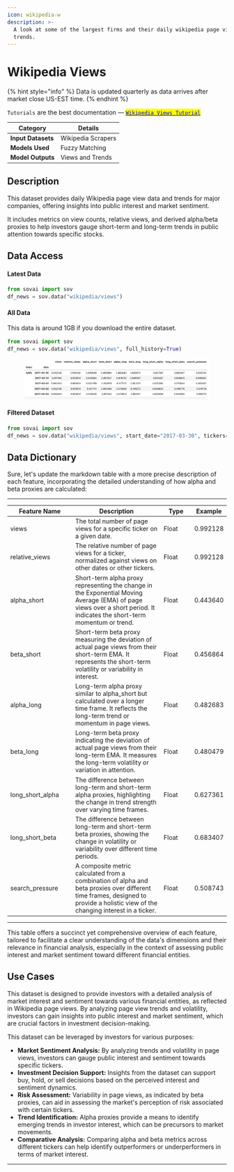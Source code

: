 ```yaml
---
icon: wikipedia-w
description: >-
  A look at some of the largest firms and their daily wikipedia page views and
  trends.
---
```


# Wikipedia Views

{% hint style="info" %}
Data is updated quarterly as data arrives after market close US-EST time.
{% endhint %}

`Tutorials` are the best documentation — [<mark style="color:blue;">`Wikipedia Views Tutorial`</mark>](https://colab.research.google.com/github/sovai-research/sovai-public/blob/main/notebooks/datasets/Wikipedia.ipynb)

<table data-column-title-hidden data-view="cards"><thead><tr><th>Category</th><th>Details</th></tr></thead><tbody><tr><td><strong>Input Datasets</strong></td><td>Wikipedia Scrapers</td></tr><tr><td><strong>Models Used</strong></td><td>Fuzzy Matching</td></tr><tr><td><strong>Model Outputs</strong></td><td>Views and Trends</td></tr></tbody></table>

## Description

This dataset provides daily Wikipedia page view data and trends for major companies, offering insights into public interest and market sentiment.&#x20;

It includes metrics on view counts, relative views, and derived alpha/beta proxies to help investors gauge short-term and long-term trends in public attention towards specific stocks.

## Data Access

#### Latest Data

```python
from sovai import sov
df_news = sov.data("wikipedia/views")
```

#### All Data

This data is around 1GB if you download the entire dataset.

```python
from sovai import sov
df_news = sov.data("wikipedia/views", full_history=True)
```

<figure><img src="../../.gitbook/assets/image (30).png" alt=""><figcaption></figcaption></figure>

#### Filtered Dataset

```python
from sovai import sov
df_news = sov.data("wikipedia/views", start_date="2017-03-30", tickers=["MSFT","TSLA"])
```

## Data Dictionary

Sure, let's update the markdown table with a more precise description of each feature, incorporating the detailed understanding of how alpha and beta proxies are calculated:

***

<table><thead><tr><th width="176">Feature Name</th><th width="371">Description</th><th width="95">Type</th><th>Example</th></tr></thead><tbody><tr><td>views</td><td>The total number of page views for a specific ticker on a given date.</td><td>Float</td><td>0.992128</td></tr><tr><td>relative_views</td><td>The relative number of page views for a ticker, normalized against views on other dates or other tickers.</td><td>Float</td><td>0.992128</td></tr><tr><td>alpha_short</td><td>Short-term alpha proxy representing the change in the Exponential Moving Average (EMA) of page views over a short period. It indicates the short-term momentum or trend.</td><td>Float</td><td>0.443640</td></tr><tr><td>beta_short</td><td>Short-term beta proxy measuring the deviation of actual page views from their short-term EMA. It represents the short-term volatility or variability in interest.</td><td>Float</td><td>0.456864</td></tr><tr><td>alpha_long</td><td>Long-term alpha proxy similar to alpha_short but calculated over a longer time frame. It reflects the long-term trend or momentum in page views.</td><td>Float</td><td>0.482683</td></tr><tr><td>beta_long</td><td>Long-term beta proxy indicating the deviation of actual page views from their long-term EMA. It measures the long-term volatility or variation in attention.</td><td>Float</td><td>0.480479</td></tr><tr><td>long_short_alpha</td><td>The difference between long-term and short-term alpha proxies, highlighting the change in trend strength over varying time frames.</td><td>Float</td><td>0.627361</td></tr><tr><td>long_short_beta</td><td>The difference between long-term and short-term beta proxies, showing the change in volatility or variability over different time periods.</td><td>Float</td><td>0.683407</td></tr><tr><td>search_pressure</td><td>A composite metric calculated from a combination of alpha and beta proxies over different time frames, designed to provide a holistic view of the changing interest in a ticker.</td><td>Float</td><td>0.508743</td></tr></tbody></table>

***

This table offers a succinct yet comprehensive overview of each feature, tailored to facilitate a clear understanding of the data's dimensions and their relevance in financial analysis, especially in the context of assessing public interest and market sentiment toward different financial entities.

## Use Cases

This dataset is designed to provide investors with a detailed analysis of market interest and sentiment towards various financial entities, as reflected in Wikipedia page views. By analyzing page view trends and volatility, investors can gain insights into public interest and market sentiment, which are crucial factors in investment decision-making.

This dataset can be leveraged by investors for various purposes:

* **Market Sentiment Analysis:** By analyzing trends and volatility in page views, investors can gauge public interest and sentiment towards specific tickers.
* **Investment Decision Support:** Insights from the dataset can support buy, hold, or sell decisions based on the perceived interest and sentiment dynamics.
* **Risk Assessment:** Variability in page views, as indicated by beta proxies, can aid in assessing the market's perception of risk associated with certain tickers.
* **Trend Identification:** Alpha proxies provide a means to identify emerging trends in investor interest, which can be precursors to market movements.
* **Comparative Analysis:** Comparing alpha and beta metrics across different tickers can help identify outperformers or underperformers in terms of market interest.



***
